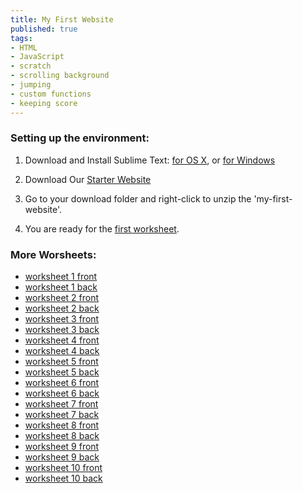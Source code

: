 ```yaml
---
title: My First Website
published: true
tags:
- HTML
- JavaScript
- scratch
- scrolling background
- jumping
- custom functions 
- keeping score
---
```



### Setting up the environment:
1. Download and Install Sublime Text: [for OS X](http://c758482.r82.cf2.rackcdn.com/Sublime%20Text%202.0.2.dmg), or [for Windows](http://c758482.r82.cf2.rackcdn.com/Sublime%20Text%202.0.2%20Setup.exe)

2. Download Our [Starter Website](/my-first-website.zip)

3. Go to your download folder and right-click to unzip the 'my-first-website'.

4. You are ready for the [first worksheet](/dojoSushi/1-1.pdf).

### More Worsheets:
* [worksheet 1 front](/dojoSushi/1-1.pdf)
* [worksheet 1 back](/dojoSushi/1-2.pdf)
* [worksheet 2 front](/dojoSushi/2-1.pdf)
* [worksheet 2 back](/dojoSushi/2-2.pdf)
* [worksheet 3 front](/dojoSushi/3-1.pdf)
* [worksheet 3 back](/dojoSushi/3-2.pdf)
* [worksheet 4 front](/dojoSushi/4-1.pdf)
* [worksheet 4 back](/dojoSushi/4-2.pdf)
* [worksheet 5 front](/dojoSushi/5-1.pdf)
* [worksheet 5 back](/dojoSushi/5-2.pdf)
* [worksheet 6 front](/dojoSushi/6-1.pdf)
* [worksheet 6 back](/dojoSushi/6-2.pdf)
* [worksheet 7 front](/dojoSushi/7-1.pdf)
* [worksheet 7 back](/dojoSushi/7-2.pdf)
* [worksheet 8 front](/dojoSushi/8-1.pdf)
* [worksheet 8 back](/dojoSushi/8-2.pdf)
* [worksheet 9 front](/dojoSushi/9-1.pdf)
* [worksheet 9 back](/dojoSushi/9-2.pdf)
* [worksheet 10 front](/dojoSushi/10-1.pdf)
* [worksheet 10 back](/dojoSushi/10-2.pdf)



